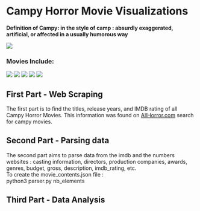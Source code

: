 # Campy Horror Movie Visualizations 
**Definition of Campy: in the style of camp : absurdly exaggerated, artificial, or affected in a usually humorous way**

![](https://github.com/chluczywek/true-philosopher/blob/master/Images/small.gif)
### Movies Include:
![](https://github.com/chluczywek/true-philosopher/blob/master/Images/evil_dead_1_poster_01%20(4).jpg)
![](https://github.com/chluczywek/true-philosopher/blob/master/Images/evil_dead_2%20(3).jpg) 
![](https://github.com/chluczywek/true-philosopher/blob/master/Images/51t2-nBruYL._SY450_.jpg)
![](https://github.com/chluczywek/true-philosopher/blob/master/Images/dead_alive.jpg)
![](https://github.com/chluczywek/true-philosopher/blob/master/Images/killer_clown.jpg)
## First Part - Web Scraping
The first part is to find the titles, release years, and IMDB rating of all Campy Horror Movies. This information was found on [AllHorror.com](https://www.allhorror.com/subgenre/campy?order=release_date&order_dir=asc) search for campy movies. 
## Second Part - Parsing data
The second part aims to parse data from the imdb and the numbers websites : casting information, directors, production companies, awards, genres, budget, gross, description, imdb_rating, etc.   
To create the movie_contents.json file :   
python3 parser.py nb_elements
## Third Part - Data Analysis
